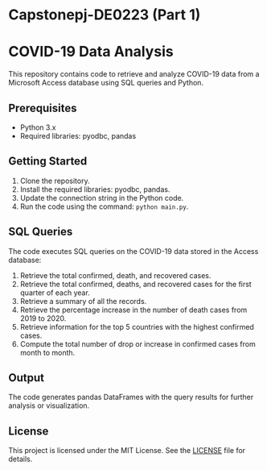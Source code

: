 # Capstonepj-DE0223 (Part 1)
# COVID-19 Data Analysis

This repository contains code to retrieve and analyze COVID-19 data from a Microsoft Access database using SQL queries and Python.

## Prerequisites

- Python 3.x
- Required libraries: pyodbc, pandas

## Getting Started

1. Clone the repository.
2. Install the required libraries: pyodbc, pandas.
3. Update the connection string in the Python code.
4. Run the code using the command: `python main.py`.

## SQL Queries

The code executes SQL queries on the COVID-19 data stored in the Access database:

1. Retrieve the total confirmed, death, and recovered cases.
2. Retrieve the total confirmed, deaths, and recovered cases for the first quarter of each year.
3. Retrieve a summary of all the records.
4. Retrieve the percentage increase in the number of death cases from 2019 to 2020.
5. Retrieve information for the top 5 countries with the highest confirmed cases.
6. Compute the total number of drop or increase in confirmed cases from month to month.

## Output

The code generates pandas DataFrames with the query results for further analysis or visualization.

## License

This project is licensed under the MIT License. See the [LICENSE](LICENSE) file for details.

